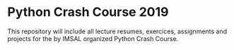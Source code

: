 # Python Crash Course 2019

This repository will include all lecture resumes, exercices, assignments and projects for the by IMSAL organized Python Crash Course.
